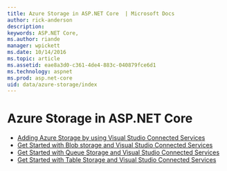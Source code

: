 ```yaml
---
title: Azure Storage in ASP.NET Core  | Microsoft Docs
author: rick-anderson
description: 
keywords: ASP.NET Core,
ms.author: riande
manager: wpickett
ms.date: 10/14/2016
ms.topic: article
ms.assetid: eae8a3d0-c361-4de4-883c-040879fce6d1
ms.technology: aspnet
ms.prod: asp.net-core
uid: data/azure-storage/index
---
```

# Azure Storage in ASP.NET Core 

* [Adding Azure Storage by using Visual Studio Connected Services](https://azure.microsoft.com/documentation/articles/vs-azure-tools-connected-services-storage)
* [Get Started with Blob storage and Visual Studio Connected Services](https://azure.microsoft.com/documentation/articles/vs-storage-aspnet5-getting-started-blobs)
* [Get Started with Queue Storage and Visual Studio Connected Services](https://azure.microsoft.com/documentation/articles/vs-storage-aspnet5-getting-started-queues)
* [Get Started with Table Storage and Visual Studio Connected Services](https://azure.microsoft.com/documentation/articles/vs-storage-aspnet5-getting-started-tables)
